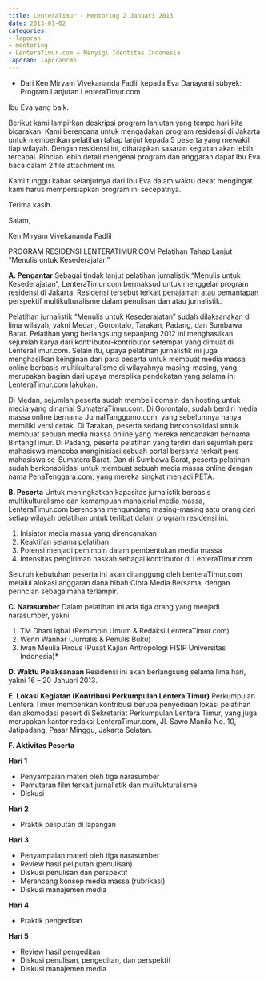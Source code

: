 ```yaml
---
title: LenteraTimur - Mentoring 2 Januari 2013
date: 2013-01-02
categories:
- laporan
- mentoring
- LenteraTimur.com – Menyigi Identitas Indonesia
laporan: laporancmb
---
```


* Dari Ken Miryam Vivekananda Fadlil kepada Eva Danayanti subyek: Program Lanjutan LenteraTimur.com 

Ibu Eva yang baik.

Berikut kami lampirkan deskripsi program lanjutan yang tempo hari kita bicarakan. Kami berencana untuk mengadakan program residensi di Jakarta untuk memberikan pelatihan tahap lanjut kepada 5 peserta yang mewakili tiap wilayah. Dengan residensi ini, diharapkan sasaran kegiatan akan lebih tercapai. Rincian lebih detail mengenai program dan anggaran dapat Ibu Eva baca dalam 2 file attachment ini.

Kami tunggu kabar selanjutnya dari Ibu Eva dalam waktu dekat mengingat kami harus mempersiapkan program ini secepatnya.

Terima kasih.

Salam,

Ken Miryam Vivekananda Fadlil


PROGRAM RESIDENSI LENTERATIMUR.COM
Pelatihan Tahap Lanjut “Menulis untuk Kesederajatan”

**A. Pengantar**
Sebagai tindak lanjut pelatihan jurnalistik “Menulis untuk Kesederajatan”, LenteraTimur.com bermaksud untuk menggelar program residensi di Jakarta. Residensi tersebut terkait penajaman atau pemantapan perspektif multikulturalisme dalam penulisan dan atau jurnalistik.

Pelatihan jurnalistik “Menulis untuk Kesederajatan” sudah dilaksanakan di lima wilayah, yakni Medan, Gorontalo, Tarakan, Padang, dan Sumbawa Barat. Pelatihan yang berlangsung sepanjang 2012 ini menghasilkan sejumlah karya dari kontributor-kontributor setempat yang dimuat di LenteraTimur.com. Selain itu, upaya pelatihan jurnalistik ini juga menghasilkan keinginan dari para peserta untuk membuat media massa online berbasis multikulturalisme di wilayahnya masing-masing, yang merupakan bagian dari upaya mereplika pendekatan yang selama ini LenteraTimur.com lakukan.

Di Medan, sejumlah peserta sudah membeli domain dan hosting untuk media yang dinamai SumateraTimur.com. Di Gorontalo, sudah berdiri media massa online bernama JurnalTanggomo.com, yang sebelumnya hanya memiliki versi cetak. Di Tarakan, peserta sedang berkonsolidasi untuk membuat sebuah media massa online yang mereka rencanakan bernama BintangTimur. Di Padang, peserta pelatihan yang terdiri dari sejumlah pers mahasiswa mencoba menginisiasi sebuah portal bersama terkait pers mahasiswa se-Sumatera Barat. Dan di Sumbawa Barat, peserta pelatihan sudah berkonsolidasi untuk membuat sebuah media massa online dengan nama PenaTenggara.com, yang mereka singkat menjadi PETA.

**B. Peserta**
Untuk meningkatkan kapasitas jurnalistik berbasis multikulturalisme dan kemampuan manajerial media massa, LenteraTimur.com berencana mengundang masing-masing satu orang dari setiap wilayah pelatihan untuk terlibat dalam program residensi ini. 
1. Inisiator media massa yang direncanakan
2. Keaktifan selama pelatihan
3. Potensi menjadi pemimpin dalam pembentukan media massa
4. Intensitas pengiriman naskah sebagai kontributor di LenteraTimur.com

Seluruh kebutuhan peserta ini akan ditanggung oleh LenteraTimur.com melalui alokasi anggaran dana hibah Cipta Media Bersama, dengan perincian sebagaimana terlampir.

**C. Narasumber**
Dalam pelatihan ini ada tiga orang yang menjadi narasumber, yakni: 
1. TM Dhani Iqbal (Pemimpin Umum & Redaksi LenteraTimur.com)
2. Wenri Wanhar (Jurnalis & Penulis Buku)
3. Iwan Meulia Pirous (Pusat Kajian Antropologi FISIP Universitas Indonesia)*

**D. Waktu Pelaksanaan**
Residensi ini akan berlangsung selama lima hari, yakni 16 – 20 Januari 2013.

**E. Lokasi Kegiatan (Kontribusi Perkumpulan Lentera Timur)** Perkumpulan Lentera Timur memberikan kontribusi berupa penyediaan lokasi pelatihan dan akomodasi pesert di Sekretariat Perkumpulan Lentera Timur, yang juga merupakan kantor redaksi LenteraTimur.com, Jl. Sawo Manila No. 10, Jatipadang, Pasar Minggu, Jakarta Selatan.

**F. Aktivitas Peserta**

**Hari 1**

* Penyampaian materi oleh tiga narasumber
* Pemutaran film terkait jurnalistik dan mulitukturalisme
* Diskusi

**Hari 2**

* Praktik peliputan di lapangan

**Hari 3**

* Penyampaian materi oleh tiga narasumber
* Review hasil peliputan (penulisan)
* Diskusi penulisan dan perspektif
* Merancang konsep media massa (rubrikasi)
* Diskusi manajemen media

**Hari 4**

* Praktik pengeditan

**Hari 5**

* Review hasil pengeditan
* Diskusi penulisan, pengeditan, dan perspektif
* Diskusi manajemen media
